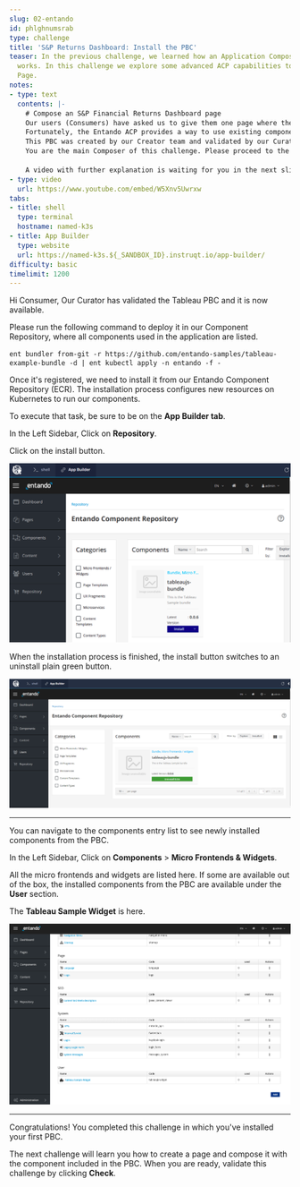 ```yaml
---
slug: 02-entando
id: phlghnumsrab
type: challenge
title: 'S&P Returns Dashboard: Install the PBC'
teaser: In the previous challenge, we learned how an Application Composition Platform
  works. In this challenge we explore some advanced ACP capabilities to create a dashboard
  Page.
notes:
- type: text
  contents: |-
    # Compose an S&P Financial Returns Dashboard page
    Our users (Consumers) have asked us to give them one page where they can easily see S&P Financial Returns and Economic Indicators.
    Fortunately, the Entando ACP provides a way to use existing components wrapped into Packaged Business Capabilities (PBC) and compose them to create this new page.
    This PBC was created by our Creator team and validated by our Curator. That means we can use it in our application.
    You are the main Composer of this challenge. Please proceed to the PBC installation to finish it.

    A video with further explanation is waiting for you in the next slide.
- type: video
  url: https://www.youtube.com/embed/W5Xnv5Uwrxw
tabs:
- title: shell
  type: terminal
  hostname: named-k3s
- title: App Builder
  type: website
  url: https://named-k3s.${_SANDBOX_ID}.instruqt.io/app-builder/
difficulty: basic
timelimit: 1200
---
```

Hi Consumer,
Our Curator has validated the Tableau PBC and it is now available.

Please run the following command to deploy it in our Component Repository, where all components used in the application are listed.

```
ent bundler from-git -r https://github.com/entando-samples/tableau-example-bundle -d | ent kubectl apply -n entando -f -
```

Once it's registered, we need to install it from our Entando Component Repository (ECR). The installation process configures new resources on Kubernetes to run our components.

To execute that task, be sure to be on the **App Builder tab**.

In the Left Sidebar, Click on **Repository**.

Click on the install button.

![Image Description](../assets/tableau_bundle.png)

When the installation process is finished, the install button switches to an uninstall plain green button.

![Image Description](../assets/installedSuccessfully.png)

---

You can navigate to the components entry list to see newly installed components from the PBC.

In the Left Sidebar, Click on **Components** > **Micro Frontends & Widgets**.

All the micro frontends and widgets are listed here. If some are available out of the box, the installed components from the PBC are available under the **User** section.

The **Tableau Sample Widget** is here.

![Image Description](../assets/list_widgets.png)

---

Congratulations! You completed this challenge in which you've installed your first PBC.

The next challenge will learn you how to create a page and compose it with the component included in the PBC.
When you are ready, validate this challenge by clicking **Check**.

